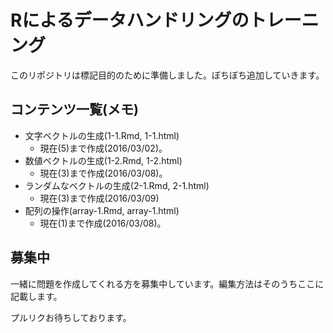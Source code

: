 # Rによるデータハンドリングのトレーニング

このリポジトリは標記目的のために準備しました。ぼちぼち追加していきます。

## コンテンツ一覧(メモ)

- 文字ベクトルの生成(1-1.Rmd, 1-1.html)
    - 現在(5)まで作成(2016/03/02)。
- 数値ベクトルの生成(1-2.Rmd, 1-2.html)
    - 現在(3)まで作成(2016/03/08)。
- ランダムなベクトルの生成(2-1.Rmd, 2-1.html)
    - 現在(3)まで作成(2016/03/09)
- 配列の操作(array-1.Rmd, array-1.html)
    - 現在(1)まで作成(2016/03/08)。

## 募集中
一緒に問題を作成してくれる方を募集中しています。編集方法はそのうちここに記載します。

プルリクお待ちしております。